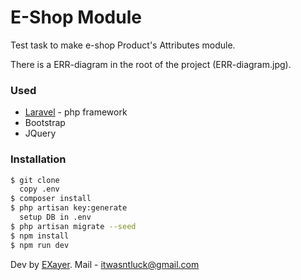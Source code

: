 # E-Shop Module

Test task to make e-shop Product's Attributes module.

There is a ERR-diagram in the root of the project (ERR-diagram.jpg).

### Used

*  [Laravel] - php framework
*  Bootstrap
*  JQuery

### Installation

```sh
$ git clone
  copy .env
$ composer install
$ php artisan key:generate
  setup DB in .env
$ php artisan migrate --seed
$ npm install
$ npm run dev 
```

Dev by [EXayer]. Mail - itwasntluck@gmail.com


[//]: # (These are reference links used in the body of this note and get stripped out when the markdown processor does its job. There is no need to format nicely because it shouldn't be seen. Thanks SO - http://stackoverflow.com/questions/4823468/store-comments-in-markdown-syntax)

   [Laravel]: <https://github.com/laravel/framework>
   [EXayer]: <https://github.com/EXayer>
